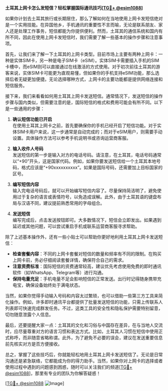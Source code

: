 **土耳其上网卡怎么发短信？轻松掌握国际通讯技巧[[TG💪+ @esim1088](https://t.me/s/esim1088)]**

如果你计划去土耳其旅行或长期居住，那么了解如何在当地使用上网卡发短信绝对是一个实用技能。在异国他乡，手机通讯的重要性不言而喻，无论是联系朋友、家人还是处理工作事务，短信都能为你提供便利。然而，土耳其的通信系统和国内有所不同，因此在使用上网卡发短信时，我们需要了解一些基本的操作步骤和注意事项。

首先，让我们来了解一下土耳其的上网卡类型。目前市场上主要有两种上网卡：一种是实体SIM卡，另一种是电子SIM卡（eSIM）。实体SIM卡需要插入手机的SIM卡槽中，而eSIM则可以直接通过在线激活的方式使用。对于初次前往土耳其的游客来说，实体SIM卡可能更为直观易懂，但如果你的手机支持eSIM功能，那么选择后者无疑更加便捷。无论选择哪种方式，上网卡的主要功能都是提供网络连接和短信服务。

接下来，我们来看看如何用土耳其上网卡发送短信。通常情况下，发送短信的操作步骤与国内类似，但需要注意的是，国际短信的格式和费用可能会有所不同。以下是一些通用的步骤：

1. **确认短信功能已开启**  
   在使用土耳其上网卡之前，首先要确保你的手机已经开启了短信功能。对于实体SIM卡用户来说，这一步通常是自动完成的；而对于eSIM用户，则需要手动设置。具体操作方法可以参考手机说明书或咨询运营商客服。

2. **输入收件人号码**  
   发送短信的第一步是输入对方的电话号码。请注意，在土耳其，电话号码通常以“+90”开头，这是国家代码。例如，如果你要发送短信给一个土耳其本地号码，格式应该是“+90xxxxxxxxxx”。如果是国际号码，还需要加上目标国家的区号。

3. **编写短信内容**  
   输入完电话号码后，就可以开始编写短信内容了。尽量保持简洁明了，避免使用过于复杂的语言或表情符号，以免造成误解。此外，由于土耳其语的键盘布局与汉语不同，建议提前熟悉常用的字母组合。

4. **发送短信**  
   编写完成后，点击发送按钮即可。大多数情况下，短信会立即发出。如果遇到延迟或其他问题，可以尝试重启手机或联系运营商客服寻求帮助。

除了上述基本操作外，还有一些小贴士可以帮助你更好地利用土耳其上网卡发送短信：

- **检查套餐内容**：不同的上网卡套餐对短信的数量和频率有不同的限制。在购买上网卡前，务必仔细阅读套餐详情，确保符合自己的需求。
- **注意资费标准**：国际短信的资费通常较高，建议优先考虑使用免费的即时通讯软件（如WhatsApp、Telegram等）进行沟通。
- **保持电量充足**：手机电量不足会影响短信的正常发送。出行时记得随身携带充电宝，确保设备始终处于满电状态。

当然，如果你觉得手动输入号码和内容太过繁琐，也可以借助一些第三方工具来简化操作。例如，许多即时通讯平台都提供了批量发送短信的功能，只需上传联系人列表即可快速完成群发任务。不过，这类工具的安全性和隐私保护需要特别留意，切勿随意泄露个人信息。

最后，还要提醒大家一点：土耳其的文化和习俗与中国存在差异，在与当地人交流时，应尽量尊重对方的语言习惯和表达方式。比如，土耳其人习惯在短信中使用正式称呼，而非随意省略称谓。此外，为了避免不必要的误会，建议在发送重要信息前先核实对方是否方便接收。

总之，掌握了这些技巧后，你就能轻松地用土耳其上网卡发送短信了。无论是日常沟通还是紧急联络，它都能成为你的得力助手。当然，如果你对上网卡的选择或者使用过程中遇到的问题感到困惑，随时可以关注我们的频道[[TG💪+ @esim1088](https://t.me/s/esim1088)]，那里有专业的团队为你解答疑惑！

[[TG💪+ @esim1088](https://t.me/s/esim1088) ![Image](https://i.postimg.cc/4NQfJmqS/Snipaste-2025-05-13-00-14-12.png)]
